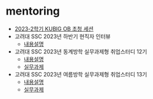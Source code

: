 # mentoring

- [2023-2학기 KUBIG OB 초청 세션](https://www.instagram.com/p/Cy-z_TdPiST/?utm_source=ig_web_copy_link&igsh=MzRlODBiNWFlZA==)
- 고려대 SSC 2023년 하반기 현직자 인터뷰
    - [내용설명](https://github.com/hyeon95y/ssc_mentoring_2023_12/tree/main)
- 고려대 SSC 2023년 동계방학 실무과제형 취업스터디 12기
    - [내용설명](https://www.koreapas.com/m/view.php?id=jobs&no=449113)
    - [실무과제](https://github.com/hyeon95y/ssc_mentoring_2024_01)
- 고려대 SSC 2023년 여름방학 실무과제형 취업스터디 13기
    - [내용설명](https://www.koreapas.com/bbs/view.php?back=1&id=jobs&no=453846&moved=1)
    - [실무과제](https://github.com/hyeon95y/ssc_mentoring_2024_07/tree/main)
